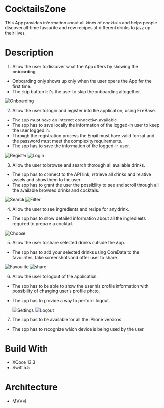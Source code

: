 # CocktailsZone
This App provides information about all kinds of cocktails and helps people discover all-time favourite and new recipes of different drinks to jazz 
up their lives. 

# Description 

1. Allow the user to discover what the App offers by showing the onboarding 
 - Onboarding only shows up only when the user opens the App for the first time.
 - The skip button let's the user to skip the onboarding altogether.

  ![Onboarding](https://user-images.githubusercontent.com/85555767/161439807-553b5fcc-41a8-4641-9ca3-ec704c2d3a5c.gif)

2. Allow the user to login and register into the application, using FireBase.
 - The app must have an internet connection available.
 - The app has to save locally the information of the logged-in user to keep the user logged in.
 - Through the registration process the Email must have valid format and the password must meet the complexity requirements.
 - The app has to save the information of the logged-in user.
 
  ![Register](https://user-images.githubusercontent.com/85555767/161439915-814c8f13-1912-4d4d-92a1-f59ec22f5cc6.gif)
  ![Login](https://user-images.githubusercontent.com/85555767/161440159-cee230b6-9e00-4d7d-9910-f1f6485020c9.gif)

3. Allow the user to browse and search thorough all available drinks.
 - The app has to connect to the API link, retrieve all drinks and relative assets and show them to the user.
 - The app has to grant the user the possibility to see and scroll through all the available browsed drinks and cocktails.
 
 ![Search](https://user-images.githubusercontent.com/85555767/161440616-9168ce4a-cb7c-4206-9635-d71d196c3e2b.gif)
 ![Filter](https://user-images.githubusercontent.com/85555767/161440295-87cfe28d-3f13-4d48-bc24-fc046314a2ce.gif)

4. Allow the user to see ingredients and recipe for any drink.
 - The app has to show detailed information about all the ingredients required to prepare a cocktail.
 
 ![Choose](https://user-images.githubusercontent.com/85555767/161440751-0435b0d9-f3dc-4082-b126-12303a33df17.gif)

5. Allow the user to share selected drinks outside the App.
 - The app has to add your selected drinks using CoreData to the favourites, take screenshots and offer user to share.
 
 ![Favourite](https://user-images.githubusercontent.com/85555767/161440336-bd587485-a7fc-481a-ac43-b542c6bd1b66.gif)
 ![share](https://user-images.githubusercontent.com/85555767/161440817-c14aa961-aecc-4548-899c-b52a4c6b6a0b.gif)

6. Allow the user to logout of the application.
 - The app has to be able to show the user his profile information with possibility of changing user's profile photo. 
 - The app has to provide a way to perform logout.
 
   ![Settings](https://user-images.githubusercontent.com/85555767/161441009-d035cd89-76a5-43df-8b0f-dfa21273a4b5.gif)
   ![Logout](https://user-images.githubusercontent.com/85555767/161440937-5fbb126e-25c4-424c-854a-655a44239ebc.gif)

7. The app has to be available for all the iPhone versions.
 - The app has to recognize which device is being used by the user.
 
# Build With 
- XCode 13.3 
- Swift 5.5

# Architecture
- MVVM
